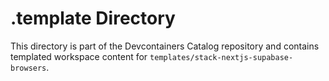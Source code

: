 # .template Directory

This directory is part of the Devcontainers Catalog repository and contains templated workspace content for `templates/stack-nextjs-supabase-browsers`.

